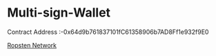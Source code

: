 # Multi-sign-Wallet


Contract Address :-0x64d9b761837101fC61358906b7AD8Ff1e932f9E0

[Ropsten Network](https://ropsten.etherscan.io/tx/0x39df82a1907b912ff380c1960e907ed51c63d017f7d390419f894b9738a3309d)
